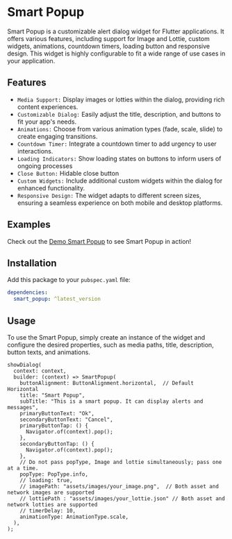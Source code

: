 # Smart Popup

Smart Popup is a customizable alert dialog widget for Flutter applications. It offers various features, including support for Image and Lottie, custom widgets, animations, countdown timers, loading button and responsive design. This widget is highly configurable to fit a wide range of use cases in your application.

## Features

- `Media Support:` Display images or lotties within the dialog, providing rich content experiences.
- `Customizable Dialog:` Easily adjust the title, description, and buttons to fit your app's needs.
- `Animations:` Choose from various animation types (fade, scale, slide) to create engaging transitions.
- `Countdown Timer:` Integrate a countdown timer to add urgency to user interactions.
- `Loading Indicators:` Show loading states on buttons to inform users of ongoing processes
- `Close Button:` Hidable close button
- `Custom Widgets:` Include additional custom widgets within the dialog for enhanced functionality.
- `Responsive Design:` The widget adapts to different screen sizes, ensuring a seamless experience on both mobile and desktop platforms.

## Examples

Check out the [Demo Smart Popup](https://fazil-kp.github.io/smart_popup_demo/) to see Smart Popup in action!


<!-- ![main 1](https://github.com/user-attachments/assets/29d22597-c8b4-4e06-bc3e-fe9a26bcbb2a)
![main 2](https://github.com/user-attachments/assets/f0f68d86-9f20-4baf-b799-820c4302fc0f)
![main 3](https://github.com/user-attachments/assets/9cdf89d3-e69d-4ba7-89d2-fe3ea4d08a7c)
![main 4](https://github.com/user-attachments/assets/35278189-5b87-4e0f-bb60-47a7fe79e39f) -->


## Installation

Add this package to your `pubspec.yaml` file:

```yaml
dependencies:
  smart_popup: ^latest_version
```

## Usage

To use the Smart Popup, simply create an instance of the widget and configure the desired properties, such as media paths, title, description, button texts, and animations.

```
showDialog(
  context: context,
  builder: (context) => SmartPopup(
    buttonAlignment: ButtonAlignment.horizontal,  // Default Horizontal 
    title: "Smart Popup",
    subTitle: "This is a smart popup. It can display alerts and messages",
    primaryButtonText: "Ok",
    secondaryButtonText: "Cancel",
    primaryButtonTap: () {
      Navigator.of(context).pop();
    },
    secondaryButtonTap: () {
      Navigator.of(context).pop();
    },
    // Do not pass popType, Image and lottie simultaneously; pass one at a time.
    popType: PopType.info, 
    // loading: true,
    // imagePath: "assets/images/your_image.png",  // Both asset and network images are supported
    // lottiePath : "assets/images/your_lottie.json" // Both asset and network lotties are supported
    // timerDelay: 10,
    animationType: AnimationType.scale,
  ),
);

```

